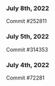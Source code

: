 ### July 8th, 2022

Commit #252811

### July 5th, 2022

Commit #314353


### July 4th, 2022

Commit #72281
